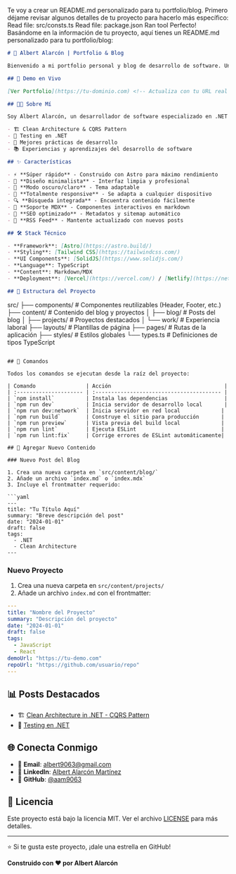 Te voy a crear un README.md personalizado para tu portfolio/blog. Primero déjame revisar algunos detalles de tu proyecto para hacerlo más específico:
Read file: src/consts.ts
Read file: package.json
Ran tool
Perfecto! Basándome en la información de tu proyecto, aquí tienes un README.md personalizado para tu portfolio/blog:

```markdown
# 💼 Albert Alarcón | Portfolio & Blog

Bienvenido a mi portfolio personal y blog de desarrollo de software. Un sitio estático rápido y minimalista construido con Astro, donde comparto mis conocimientos sobre desarrollo .NET, arquitectura de software y tecnologías modernas.

## 🚀 Demo en Vivo

[Ver Portfolio](https://tu-dominio.com) <!-- Actualiza con tu URL real -->

## 👨‍💻 Sobre Mí

Soy Albert Alarcón, un desarrollador de software especializado en .NET y Angular. En este blog escribo sobre temas que me apasionan, incluyendo:

- 🏗️ Clean Architecture & CQRS Pattern
- 🧪 Testing en .NET
- 🔧 Mejores prácticas de desarrollo
- 📚 Experiencias y aprendizajes del desarrollo de software

## ✨ Características

- ⚡ **Súper rápido** - Construido con Astro para máximo rendimiento
- 🎨 **Diseño minimalista** - Interfaz limpia y profesional
- 🌙 **Modo oscuro/claro** - Tema adaptable
- 📱 **Totalmente responsive** - Se adapta a cualquier dispositivo
- 🔍 **Búsqueda integrada** - Encuentra contenido fácilmente
- 📖 **Soporte MDX** - Componentes interactivos en markdown
- 🚀 **SEO optimizado** - Metadatos y sitemap automático
- 📄 **RSS Feed** - Mantente actualizado con nuevos posts

## 🛠️ Stack Técnico

- **Framework**: [Astro](https://astro.build/)
- **Styling**: [Tailwind CSS](https://tailwindcss.com/)
- **UI Components**: [SolidJS](https://www.solidjs.com/)
- **Language**: TypeScript
- **Content**: Markdown/MDX
- **Deployment**: [Vercel](https://vercel.com/) / [Netlify](https://netlify.com/)

## 📁 Estructura del Proyecto

```
src/
├── components/     # Componentes reutilizables (Header, Footer, etc.)
├── content/        # Contenido del blog y proyectos
│   ├── blog/       # Posts del blog
│   ├── projects/   # Proyectos destacados
│   └── work/       # Experiencia laboral
├── layouts/        # Plantillas de página
├── pages/          # Rutas de la aplicación
├── styles/         # Estilos globales
└── types.ts        # Definiciones de tipos TypeScript
```

## 🚀 Comandos

Todos los comandos se ejecutan desde la raíz del proyecto:

| Comando                | Acción                                    |
| :--------------------- | :---------------------------------------- |
| `npm install`          | Instala las dependencias                  |
| `npm run dev`          | Inicia servidor de desarrollo local       |
| `npm run dev:network`  | Inicia servidor en red local             |
| `npm run build`        | Construye el sitio para producción       |
| `npm run preview`      | Vista previa del build local             |
| `npm run lint`         | Ejecuta ESLint                           |
| `npm run lint:fix`     | Corrige errores de ESLint automáticamente|

## 📝 Agregar Nuevo Contenido

### Nuevo Post del Blog

1. Crea una nueva carpeta en `src/content/blog/`
2. Añade un archivo `index.md` o `index.mdx`
3. Incluye el frontmatter requerido:

```yaml
---
title: "Tu Título Aquí"
summary: "Breve descripción del post"
date: "2024-01-01"
draft: false
tags:
  - .NET
  - Clean Architecture
---
```

### Nuevo Proyecto

1. Crea una nueva carpeta en `src/content/projects/`
2. Añade un archivo `index.md` con el frontmatter:

```yaml
---
title: "Nombre del Proyecto"
summary: "Descripción del proyecto"
date: "2024-01-01"
draft: false
tags:
  - JavaScript
  - React
demoUrl: "https://tu-demo.com"
repoUrl: "https://github.com/usuario/repo"
---
```

## 📊 Posts Destacados

- 🏗️ [Clean Architecture in .NET - CQRS Pattern](./src/content/blog/01-Clean-Architecture-in-dotnet-CQRS-Pattern/)
- 🧪 [Testing en .NET](./src/content/blog/02-testing-in-dotnet/)

## 🌐 Conecta Conmigo

- 📧 **Email**: [albert9063@gmail.com](mailto:albert9063@gmail.com)
- 💼 **LinkedIn**: [Albert Alarcón Martínez](https://www.linkedin.com/in/albert-alarc%C3%B3n-mart%C3%ADnez-04044a51/)
- 🐙 **GitHub**: [@aam9063](https://github.com/aam9063)

## 📄 Licencia

Este proyecto está bajo la licencia MIT. Ver el archivo [LICENSE](LICENSE) para más detalles.

---

⭐ Si te gusta este proyecto, ¡dale una estrella en GitHub!

**Construido con ❤️ por Albert Alarcón**
```

